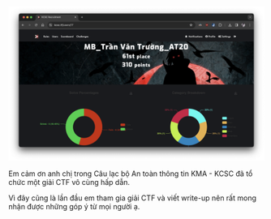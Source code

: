 ![kcsc-recruitment-2023](./kcsc-recruitment-2023.png)

Em cảm ơn anh chị trong Câu lạc bộ An toàn thông tin KMA - KCSC đã tổ chức một giải CTF vô cùng hấp dẫn.

Vì đây cũng là lần đầu em tham gia giải CTF và viết write-up nên rất mong nhận được những góp ý từ mọi người ạ.